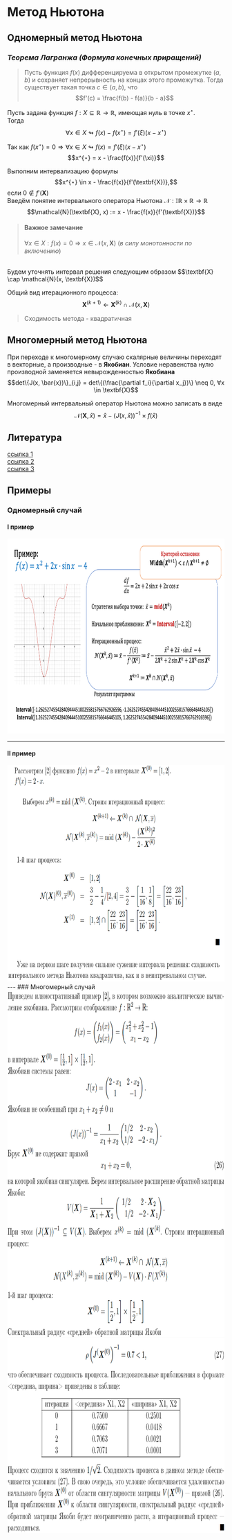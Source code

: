 # Метод Ньютона

## Одномерный метод Ньютона

### ***Теорема Лагранжа (Формула конечных приращений)***

> Пусть функция $f(x)$ дифференцируема в открытом промежутке $(a, b)$ и сохраняет непрерывность на концах этого промежутка.
> Тогда существует такая точка $c \in (a, b)$, что $$f'(c) = \frac{f(b) - f(a)}{b - a}$$

Пусть задана функция $f : X \subseteq  \mathbb{R}  \rightarrow  \mathbb{R}$, имеющая нуль в точке $x^{⋆}$.<br />
Тогда $$\forall x \in X \looparrowright f(x) - f(x^{⋆}) = f'(\xi)(x-x^{⋆})$$


Так как $f(x^{⋆}) = 0 ⇒ \forall x \in X ↬ f(x) = f'(ξ)(x-x^{⋆})$ 
$$x^{⋆} = x - \frac{f(x)}{f'(\xi)}$$

Выполним интервализацию формулы
$$x^{⋆} \in x - \frac{f(x)}{f'(\textbf{X})},$$
если $0 \notin f'(\textbf{X})$
<br />
Введём понятие интервального оператора Ньютона
$\mathcal{N}: \mathbb{IR} \times \mathbb{R} → ℝ$
$$\mathcal{N}(\textbf{X}, x) := x - \frac{f(x)}{f'(\textbf{X})}$$
> #### Важное замечание
> $\forall x \in X: f(x) = 0 ⇒ x \in \mathcal{N}(x, \textbf{X})$ (*в силу монотонности по включению*)

<br />
Будем уточнять интервал решения следующим образом
    $$\textbf{X} \cap \mathcal{N}(x, \textbf{X})$$

Общий вид итерационного процесса:
$$\textbf{X}^{(k+1)} ← \textbf{X}^{(k)}\cap \mathcal{N}(x, \textbf{X})$$

> Сходимость метода - квадратичная

## Многомерный метод Ньютона

При переходе к многомерному случаю скалярные величины переходят в векторные,
а производные - в **Якобиан**. Условие неравенства нулю производной заменяется невырожденностью **Якобиана**
 $$det\{J(x, \bar{x})\}_{i,j} = det\{(\frac{\partial f_i}{\partial x_j})\} \neq 0, ∀x \in \textbf{X}$$

Многомерный интервальный оператор Ньютона можно записать в виде
$$\mathcal{N}(\textbf{X}, \bar{x}) = \bar{x} - (J(x, \bar{x}))^{-1}×f(\bar{x})$$

## Литература

[ссылка 1](https://amd.spbstu.ru/userfiles/files/methodical_material/Intervalniy-analiz_-Osnovi-teorii-i-primeri-primeneniy.pdf)
<br />
[ссылка 2](http://conf.nsc.ru/files/conferences/niknik-90/fulltext/38161/47719/Lyadova1.pdf)
<br />
[ссылка 3](https://github.com/DataBoyD/interval_analysis/tree/newton-method/literature)

## Примеры

### Одномерный случай

#### I пример
<img src="newton_method/static/example_one_dim.png" height="450" width="800">

---

#### II пример

<img src="newton_method/static/first_ex.png" height="500" width="800">
---
### Многомерный случай

<img src="newton_method/static/sec_ex.png" height="800" width="800">
<img src="newton_method/static/th_ex.png" height="450" width="800">
